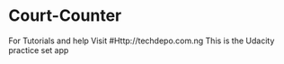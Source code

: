 # Court-Counter
For Tutorials and help Visit
#Http://techdepo.com.ng
This is the Udacity practice set app
